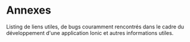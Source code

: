 # Annexes
Listing de liens utiles, de bugs couramment rencontrés dans le cadre du développement d'une
application Ionic et autres informations utiles.
